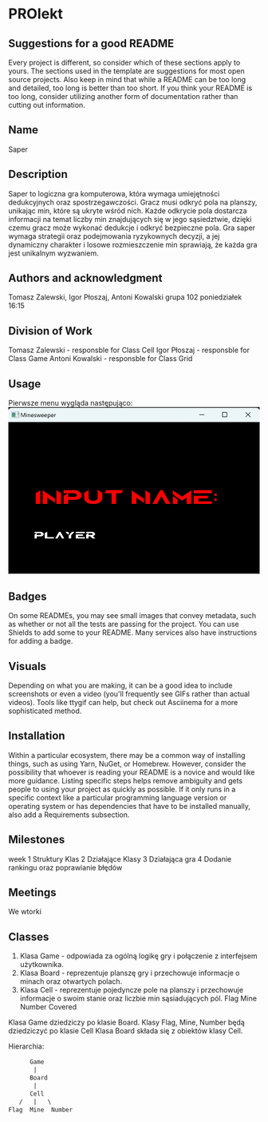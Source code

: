 # PROIekt


## Suggestions for a good README
Every project is different, so consider which of these sections apply to yours. The sections used in the template are suggestions for most open source projects. Also keep in mind that while a README can be too long and detailed, too long is better than too short. If you think your README is too long, consider utilizing another form of documentation rather than cutting out information.

## Name
Saper

## Description
Saper to logiczna gra komputerowa, która wymaga umiejętności dedukcyjnych oraz spostrzegawczości. Gracz musi odkryć pola na planszy, unikając min, które są ukryte wśród nich. Każde odkrycie pola dostarcza informacji na temat liczby min znajdujących się w jego sąsiedztwie, dzięki czemu gracz może wykonać dedukcje i odkryć bezpieczne pola. Gra saper wymaga strategii oraz podejmowania ryzykownych decyzji, a jej dynamiczny charakter i losowe rozmieszczenie min sprawiają, że każda gra jest unikalnym wyzwaniem.

## Authors and acknowledgment
Tomasz Zalewski, Igor Płoszaj, Antoni Kowalski grupa 102 poniedziałek 16:15

## Division of Work
Tomasz Zalewski - responsble for Class Cell
Igor Płoszaj - responsble for Class Game
Antoni Kowalski - responsble for Class Grid

## Usage
Pierwsze menu wygląda następująco:
![Imie gracza](images/Zrzut_ekranu_2023-06-05_142655.png)

## Badges
On some READMEs, you may see small images that convey metadata, such as whether or not all the tests are passing for the project. You can use Shields to add some to your README. Many services also have instructions for adding a badge.

## Visuals
Depending on what you are making, it can be a good idea to include screenshots or even a video (you'll frequently see GIFs rather than actual videos). Tools like ttygif can help, but check out Asciinema for a more sophisticated method.

## Installation
Within a particular ecosystem, there may be a common way of installing things, such as using Yarn, NuGet, or Homebrew. However, consider the possibility that whoever is reading your README is a novice and would like more guidance. Listing specific steps helps remove ambiguity and gets people to using your project as quickly as possible. If it only runs in a specific context like a particular programming language version or operating system or has dependencies that have to be installed manually, also add a Requirements subsection.

## Milestones
week
1 Struktury Klas
2 Działające Klasy
3 Działająca gra
4 Dodanie rankingu oraz poprawianie błędów

## Meetings
We wtorki

## Classes
1. Klasa Game - odpowiada za ogólną logikę gry i połączenie z interfejsem użytkownika.
2. Klasa Board - reprezentuje planszę gry i przechowuje informacje o minach oraz otwartych polach.
3. Klasa Cell - reprezentuje pojedyncze pole na planszy i przechowuje informacje o swoim stanie oraz liczbie min sąsiadujących pól.
    Flag
    Mine
    Number
    Covered

Klasa Game dziedziczy po klasie Board.
Klasy Flag, Mine, Number będą dziedziczyć po klasie Cell
Klasa Board składa się z obiektów klasy Cell.

Hierarchia:

          Game
           |
          Board
           |
          Cell
       /   |   \
    Flag  Mine  Number
     